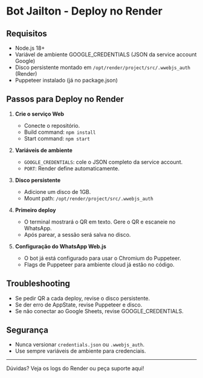 # Bot Jailton - Deploy no Render

## Requisitos
- Node.js 18+
- Variável de ambiente GOOGLE_CREDENTIALS (JSON da service account Google)
- Disco persistente montado em `/opt/render/project/src/.wwebjs_auth` (Render)
- Puppeteer instalado (já no package.json)

## Passos para Deploy no Render

1. **Crie o serviço Web**
   - Conecte o repositório.
   - Build command: `npm install`
   - Start command: `npm start`

2. **Variáveis de ambiente**
   - `GOOGLE_CREDENTIALS`: cole o JSON completo da service account.
   - `PORT`: Render define automaticamente.

3. **Disco persistente**
   - Adicione um disco de 1GB.
   - Mount path: `/opt/render/project/src/.wwebjs_auth`

4. **Primeiro deploy**
   - O terminal mostrará o QR em texto. Gere o QR e escaneie no WhatsApp.
   - Após parear, a sessão será salva no disco.

5. **Configuração do WhatsApp Web.js**
   - O bot já está configurado para usar o Chromium do Puppeteer.
   - Flags de Puppeteer para ambiente cloud já estão no código.

## Troubleshooting
- Se pedir QR a cada deploy, revise o disco persistente.
- Se der erro de AppState, revise Puppeteer e disco.
- Se não conectar ao Google Sheets, revise GOOGLE_CREDENTIALS.

## Segurança
- Nunca versionar `credentials.json` ou `.wwebjs_auth`.
- Use sempre variáveis de ambiente para credenciais.

---

Dúvidas? Veja os logs do Render ou peça suporte aqui!

